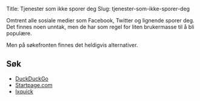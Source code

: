 Title: Tjenester som ikke sporer deg
Slug: tjenester-som-ikke-sporer-deg

Omtrent alle sosiale medier som Facebook, Twitter og lignende sporer
deg. Det finnes noen unntak, men de har som regel for liten brukermasse
til å bli populære.

Men på søkefronten finnes det heldigvis alternativer.

Søk
---

-   [DuckDuckGo](https://duckduckgo.com)
-   [Startpage.com](https://www.startpage.com)
-   [Ixquick](https://ixquick.com)
